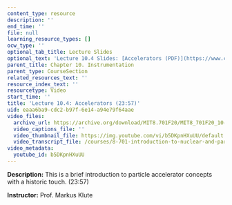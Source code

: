 ```yaml
---
content_type: resource
description: ''
end_time: ''
file: null
learning_resource_types: []
ocw_type: ''
optional_tab_title: Lecture Slides
optional_text: 'Lecture 10.4 Slides: [Accelerators (PDF)](https://www.classe.cornell.edu/~hoff/LECTURES/10USPAS/notes01.pdf)'
parent_title: Chapter 10. Instrumentation
parent_type: CourseSection
related_resources_text: ''
resource_index_text: ''
resourcetype: Video
start_time: ''
title: 'Lecture 10.4: Accelerators (23:57)'
uid: eaaa6ba9-cdc2-b97f-6e14-a94e79f64aae
video_files:
  archive_url: https://archive.org/download/MIT8.701F20/MIT8_701F20_10-04_accelerators_300k.mp4
  video_captions_file: ''
  video_thumbnail_file: https://img.youtube.com/vi/b5DKpnHXuUU/default.jpg
  video_transcript_file: /courses/8-701-introduction-to-nuclear-and-particle-physics-fall-2020/f999d683db37958ed3612758a9887d36_b5DKpnHXuUU.pdf
video_metadata:
  youtube_id: b5DKpnHXuUU
---
```


**Description:** This is a brief introduction to particle accelerator concepts with a historic touch. (23:57)

**Instructor:** Prof. Markus Klute



